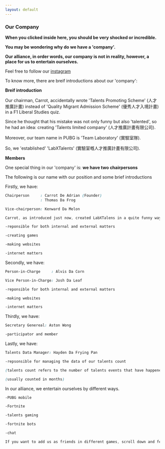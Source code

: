 ```yaml
---
layout: default
---
```


### Our Company
 
__When you clicked inside here, you should be very shocked or incredible.__

__You may be wondering why do we have a 'company'.__
 
__Our alliance, in order words, our company is not in reality, however, a place for us to entertain ourselves.__

Feel free to follow our [instagram](https://www.instagram.com/labxtalents/)

To know more, there are breif introductions about our 'company':

**Breif introduction**

Our chairman, Carrot, accidentally wrote 'Talents Promoting Scheme' (人才推廣計畫) instead of 'Quality Migrant Admission Scheme' (優秀人才入境計畫) in a F1 Liberal Studies quiz.

Since he thought that his mistake was not only funny but also 'talented', so he had an idea: creating 'Talents limited company' (人才推廣計畫有限公司).

Moreover, our team name in PUBG is 'Team Laboratory' (實驗室隊).

So, we 'established' 'LabXTalents' (實驗室嘅人才推廣計畫有限公司).

**Members**

One special thing in our 'company' is: **we have two chairpersons**

The following is our name with our position and some brief introductions



Firstly, we have:

```css
Chairperson     : Carrot De Adrian (Founder)
                : Thomas Da Frog

Vice-chairperson: Kenward Da Melon
```
```css
Carrot, as introduced just now, created LabXTalens in a quite funny way.

-reponsible for both internal and external matters

-creating games

-making websites

-internet matters
```

Secondly, we have:

```css
Person-in-Charge     : Alvis Da Corn

Vice Person-in-Charge: Josh Da Leaf
```

```css
-reponsible for both internal and external matters

-making websites

-internet matters
```

Thirdly, we have:

```css
Secretary Genereal: Aston Wong
```

```css
-participator and member
```

Lastly, we have:

```css
Talents Data Manager: Hayden Da Frying Pan
```

```css
-repsonsible for managing the data of our talents count

(talents count refers to the number of talents events that have happened)

(usually counted in months)
```

In our alliance, we entertain ourselves by different ways.

```css
-PUBG mobile

-Fortnite

-talents gaming

-fortnite bots

-chat
```

```css
If you want to add us as friends in different games, scroll down and feel free to type!
```
